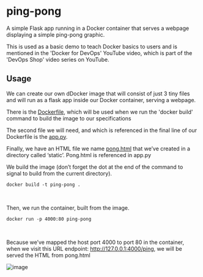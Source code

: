 # ping-pong

A simple Flask app running in a Docker container that serves a webpage displaying a simple ping-pong graphic.

This is used as a basic demo to teach Docker basics to users and is mentioned in the 'Docker for DevOps' YouTube video, which is part of the 'DevOps Shop' video series on YouTube.

## Usage

We can create our own dDocker image that will consist of just 3 tiny files and will run as a flask app inside our Docker container, serving a webpage.

There is the [Dockerfile](https://github.com/xanderstevenson/ping-pong/blob/main/Dockerfile), which will be used when we run the 'docker build' command to build the image to our specifications

The second file we will need, and which is referenced in the final line of our Dockerfile is the [app.py](https://github.com/xanderstevenson/ping-pong/blob/main/app.py).

Finally, we have an HTML file we name [pong.html](https://github.com/xanderstevenson/ping-pong/blob/main/static/pong.html) that we’ve created in a directory called ‘static’. Pong.html is referenced in app.py


We build the image (don’t forget the dot at the end of the command to signal to build from the current directory). 

```docker build -t ping-pong .```

<br>

Then, we run the container, built from the image.

```docker run -p 4000:80 ping-pong```

<br>

Because we’ve mapped the host port 4000 to port 80 in the container, when we visit this URL endpoint: http://127.0.0.1:4000/ping, we will be served the HTML from pong.html

![image](https://github.com/xanderstevenson/ping-pong/assets/27918923/f0f0183b-e0f1-4461-b327-bd9c199c8ab6)
